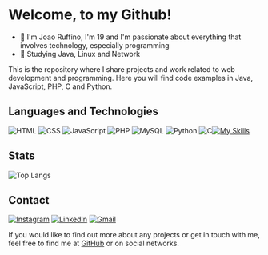 # Welcome, to my Github!

- 👾 I'm Joao Ruffino, I'm 19 and I'm passionate about everything that involves technology, especially programming
- 📕 Studying Java, Linux and Network


This is the repository where I share projects and work related to web development and programming. Here you will find code examples in Java, JavaScript, PHP, C and Python.

## Languages and Technologies

![HTML](https://img.icons8.com/color/48/000000/html-5.png) ![CSS](https://img.icons8.com/color/48/000000/css3.png) ![JavaScript](https://img.icons8.com/color/48/000000/javascript.png) ![PHP](https://img.icons8.com/color/48/000000/php.png) ![MySQL](https://img.icons8.com/color/48/000000/mysql.png) ![Python](https://img.icons8.com/color/48/000000/python.png) ![C](https://img.icons8.com/color/48/000000/c-programming.png)[![My Skills](https://skillicons.dev/icons?i=java&theme=light)](https://skillicons.dev)


## Stats

![Top Langs](https://github-readme-stats.vercel.app/api/top-langs/?username=JoaoRuffino&layout=compact&theme=dark)

## Contact
[![Instagram](https://img.shields.io/badge/Instagram-%23E4405F.svg?style=for-the-badge&logo=Instagram&logoColor=white)](https://www.instagram.com/ruffinojoaoo/)
[![LinkedIn](https://img.shields.io/badge/linkedin-%230077B5.svg?style=for-the-badge&logo=linkedin&logoColor=white)](https://www.linkedin.com/in/joaoruffino/)
[![Gmail](https://img.shields.io/badge/Gmail-D14836?style=for-the-badge&logo=gmail&logoColor=white)](https://criarmeulink.com.br/u/1692559992)

If you would like to find out more about any projects or get in touch with me, feel free to find me at [GitHub](https://github.com/JoaoRuffino) or on social networks.

